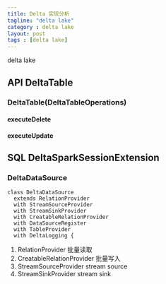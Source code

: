 ```yaml
---
title: Delta 实现分析
tagline: "delta lake"
category : delta lake
layout: post
tags : [delta lake]
---
```

delta lake 

## API DeltaTable

### DeltaTable(DeltaTableOperations)

#### executeDelete

#### executeUpdate

## SQL DeltaSparkSessionExtension

### DeltaDataSource

```
class DeltaDataSource
  extends RelationProvider
  with StreamSourceProvider
  with StreamSinkProvider
  with CreatableRelationProvider
  with DataSourceRegister
  with TableProvider
  with DeltaLogging {
```

1. RelationProvider 批量读取
2. CreatableRelationProvider 批量写入
3. StreamSourceProvider stream source 
4. StreamSinkProvider stream sink 
